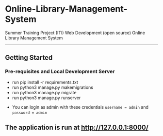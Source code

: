 # Online-Library-Management-System
Summer Training Project (ITI)  Web Development (open source)  Online Library Management System <hr>


## Getting Started
### Pre-requisites and Local Development Server
* run pip install -r requirements.txt
* run python3 manage.py makemigrations 
* run python3 manage.py migrate 
* run python3 manage.py runserver 
- You can login as admin with these credentials ``username = admin`` and ``password = admin``

  
## The application is run at http://127.0.0.1:8000/

